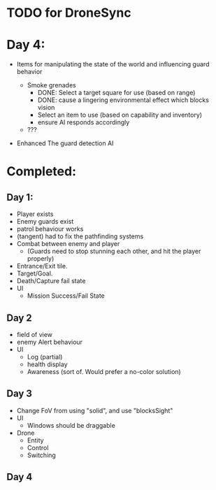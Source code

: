 TODO for DroneSync
===============

# Day 4:

* Items for manipulating the state of the world and influencing guard behavior
  - Smoke grenades
    * DONE: Select a target square for use (based on range)
    * DONE: cause a lingering environmental effect which blocks vision
    * Select an item to use (based on capability and inventory)
    * ensure AI responds accordingly
  - ???

* Enhanced The guard detection AI 


# Completed:
## Day 1:
* Player exists
* Enemy guards exist
* patrol behaviour works
* (tangent) had to fix the pathfinding systems
* Combat between enemy and player 
  - (Guards need to stop stunning each other, and hit the player properly)
* Entrance/Exit tile.
* Target/Goal.
* Death/Capture fail state
* UI
  - Mission Success/Fail State

## Day 2
* field of view
* enemy Alert behaviour
* UI
  - Log (partial)
  - health display
  - Awareness (sort of. Would prefer a no-color solution)

## Day 3
* Change FoV from using "solid", and use "blocksSight"
* UI
  - Windows should be draggable
* Drone
  - Entity
  - Control
  - Switching

## Day 4

